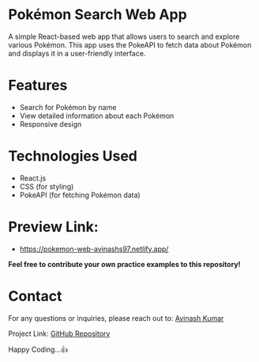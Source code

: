 # Pokémon Search Web App
A simple React-based web app that allows users to search and explore various Pokémon. This app uses the PokeAPI to fetch data about Pokémon and displays it in a user-friendly interface.

# Features
* Search for Pokémon by name
* View detailed information about each Pokémon
* Responsive design

# Technologies Used
* React.js
* CSS (for styling)
* PokeAPI (for fetching Pokémon data)

# Preview Link: 
* https://pokemon-web-avinashs97.netlify.app/

**Feel free to contribute your own practice examples to this repository!**


# Contact

For any questions or inquiries, please reach out to:
[Avinash Kumar](https://www.linkedin.com/in/avinash-kumar-481a7b201/)

Project Link: [GitHub Repository](https://github.com/AvinashS97/pokemon_react) 

Happy Coding...👍

